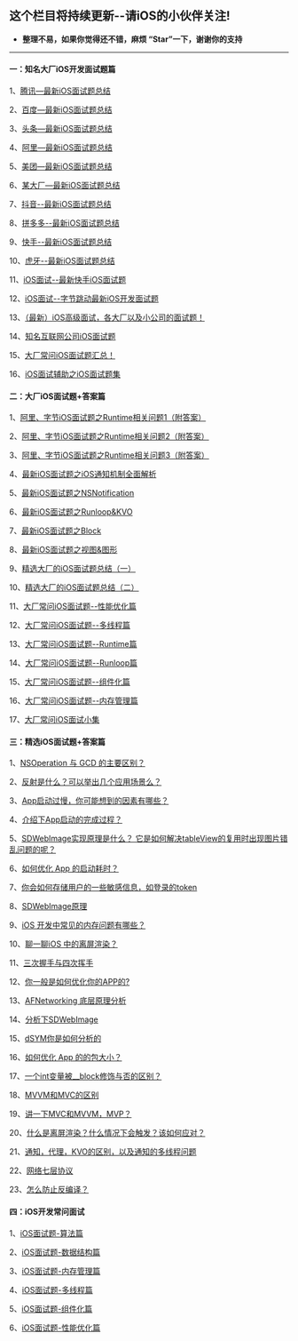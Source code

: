## 这个栏目将持续更新--请iOS的小伙伴关注!

* **整理不易，如果你觉得还不错，麻烦  “Star”一下，谢谢你的支持**

***
#### 一：知名大厂iOS开发面试题篇

1、[腾讯—最新iOS面试题总结](https://github.com/LGBamboo/iOS-article/blob/main/%E8%85%BE%E8%AE%AF%E2%80%94%E6%9C%80%E6%96%B0iOS%E9%9D%A2%E8%AF%95%E9%A2%98%E6%80%BB%E7%BB%93.md)

2、[百度—最新iOS面试题总结](https://github.com/LGBamboo/iOS-article/blob/main/%E7%99%BE%E5%BA%A6%E2%80%94%E6%9C%80%E6%96%B0iOS%E9%9D%A2%E8%AF%95%E9%A2%98%E6%80%BB%E7%BB%93.md)

3、[头条—最新iOS面试题总结](https://github.com/LGBamboo/iOS-article/blob/main/%E5%A4%B4%E6%9D%A1%E2%80%94%E6%9C%80%E6%96%B0iOS%E9%9D%A2%E8%AF%95%E9%A2%98%E6%80%BB%E7%BB%93.md)

4、[阿里—最新iOS面试题总结](https://github.com/LGBamboo/iOS-article/blob/main/%E9%98%BF%E9%87%8C%E2%80%94%E6%9C%80%E6%96%B0iOS%E9%9D%A2%E8%AF%95%E9%A2%98%E6%80%BB%E7%BB%93.md)

5、[美团—最新iOS面试题总结](https://github.com/LGBamboo/iOS-article/blob/main/%E7%BE%8E%E5%9B%A2%E2%80%94%E6%9C%80%E6%96%B0iOS%E9%9D%A2%E8%AF%95%E9%A2%98%E6%80%BB%E7%BB%93.md)

6、[某大厂—最新iOS面试题总结](https://github.com/LGBamboo/iOS-article/blob/main/XX%E5%A4%A7%E5%8E%82%E2%80%94%E6%9C%80%E6%96%B0iOS%E9%9D%A2%E8%AF%95%E9%A2%98%E6%80%BB%E7%BB%93.md)

7、[抖音--最新iOS面试题总结](https://github.com/LGBamboo/iOS-article/blob/main/%E6%8A%96%E9%9F%B3--%E6%9C%80%E6%96%B0iOS%E9%9D%A2%E8%AF%95%E9%A2%98%E6%80%BB%E7%BB%93.md)

8、[拼多多--最新iOS面试题总结](https://github.com/LGBamboo/iOS-article/blob/main/%E6%8B%BC%E5%A4%9A%E5%A4%9A--%E6%9C%80%E6%96%B0iOS%E9%9D%A2%E8%AF%95%E9%A2%98%E6%80%BB%E7%BB%93.md)

9、[快手--最新iOS面试题总结](https://github.com/LGBamboo/iOS-article/blob/main/%E5%BF%AB%E6%89%8B--%E6%9C%80%E6%96%B0iOS%E9%9D%A2%E8%AF%95%E9%A2%98%E6%80%BB%E7%BB%93.md)

10、[虎牙--最新iOS面试题总结](https://github.com/LGBamboo/iOS-article/blob/main/%E8%99%8E%E7%89%99--%E6%9C%80%E6%96%B0iOS%E9%9D%A2%E8%AF%95%E9%A2%98%E6%80%BB%E7%BB%93.md)

11、[iOS面试--最新快手iOS面试题](https://github.com/LGBamboo/iOS-article/blob/main/iOS%E9%9D%A2%E8%AF%95--%E6%9C%80%E6%96%B0%E5%BF%AB%E6%89%8BiOS%E9%9D%A2%E8%AF%95%E9%A2%98.md)

12、[iOS面试--字节跳动最新iOS开发面试题](https://github.com/LGBamboo/iOS-article/blob/main/iOS%E9%9D%A2%E8%AF%95--%E5%AD%97%E8%8A%82%E8%B7%B3%E5%8A%A8%E6%9C%80%E6%96%B0iOS%E5%BC%80%E5%8F%91%E9%9D%A2%E8%AF%95%E9%A2%98.md)

13、[（最新）iOS高级面试，各大厂以及小公司的面试题！](https://github.com/LGBamboo/iOS-article/blob/main/%EF%BC%88%E6%9C%80%E6%96%B0%EF%BC%89iOS%E9%AB%98%E7%BA%A7%E9%9D%A2%E8%AF%95%EF%BC%8C%E5%90%84%E5%A4%A7%E5%8E%82%E4%BB%A5%E5%8F%8A%E5%B0%8F%E5%85%AC%E5%8F%B8%E7%9A%84%E9%9D%A2%E8%AF%95%E9%A2%98%EF%BC%81.md)

14、[知名互联网公司iOS面试题](https://github.com/LGBamboo/iOS-article/blob/main/%E7%9F%A5%E5%90%8D%E4%BA%92%E8%81%94%E7%BD%91%E5%85%AC%E5%8F%B8iOS%E9%9D%A2%E8%AF%95%E9%A2%98.md)

15、[大厂常问iOS面试题汇总！](https://github.com/LGBamboo/iOS-article/blob/main/%E5%A4%A7%E5%8E%82%E5%B8%B8%E9%97%AEiOS%E9%9D%A2%E8%AF%95%E9%A2%98%E6%B1%87%E6%80%BB%EF%BC%81.md)

16、[iOS面试辅助之iOS面试题集](https://github.com/LGBamboo/iOS-article/blob/main/iOS%E9%9D%A2%E8%AF%95%E8%BE%85%E5%8A%A9%E4%B9%8BiOS%E9%9D%A2%E8%AF%95%E9%A2%98%E9%9B%86.md)


#### 二：大厂iOS面试题+答案篇

1、[阿里、字节iOS面试题之Runtime相关问题1（附答案）](https://github.com/LGBamboo/iOS-article.02/blob/main/%E9%98%BF%E9%87%8C%E3%80%81%E5%AD%97%E8%8A%82iOS%E9%9D%A2%E8%AF%95%E9%A2%98%E4%B9%8BRuntime%E7%9B%B8%E5%85%B3%E9%97%AE%E9%A2%981%EF%BC%88%E9%99%84%E7%AD%94%E6%A1%88%EF%BC%89.md)

2、[阿里、字节iOS面试题之Runtime相关问题2（附答案）](https://github.com/LGBamboo/iOS-article.02/blob/main/%E9%98%BF%E9%87%8C%E3%80%81%E5%AD%97%E8%8A%82iOS%E9%9D%A2%E8%AF%95%E9%A2%98%E4%B9%8BRuntime%E7%9B%B8%E5%85%B3%E9%97%AE%E9%A2%982%EF%BC%88%E9%99%84%E7%AD%94%E6%A1%88%EF%BC%89.md)

3、[阿里、字节iOS面试题之Runtime相关问题3（附答案）](https://github.com/LGBamboo/iOS-article.02/blob/main/%E9%98%BF%E9%87%8C%E3%80%81%E5%AD%97%E8%8A%82iOS%E9%9D%A2%E8%AF%95%E9%A2%98%E4%B9%8BRuntime%E7%9B%B8%E5%85%B3%E9%97%AE%E9%A2%983%EF%BC%88%E9%99%84%E7%AD%94%E6%A1%88%EF%BC%89.md)

4、[最新iOS面试题之iOS通知机制全面解析](https://github.com/LGBamboo/iOS-article.02/blob/main/%E6%9C%80%E6%96%B0iOS%E9%9D%A2%E8%AF%95%E9%A2%98%E4%B9%8BiOS%E9%80%9A%E7%9F%A5%E6%9C%BA%E5%88%B6%E5%85%A8%E9%9D%A2%E8%A7%A3%E6%9E%90.md)

5、[最新iOS面试题之NSNotification](https://github.com/LGBamboo/iOS-article.02/blob/main/%E6%9C%80%E6%96%B0iOS%E9%9D%A2%E8%AF%95%E9%A2%98%E4%B9%8BNSNotification%EF%BC%88%E9%99%84%E7%AD%94%E6%A1%88%EF%BC%89.md)

6、[最新iOS面试题之Runloop&KVO](https://github.com/LGBamboo/iOS-article.02/blob/main/%E6%9C%80%E6%96%B0iOS%E9%9D%A2%E8%AF%95%E9%A2%98%E4%B9%8BRunloop%26KVO%EF%BC%88%E9%99%84%E7%AD%94%E6%A1%88%EF%BC%89.md)

7、[最新iOS面试题之Block](https://github.com/LGBamboo/iOS-article.02/blob/main/%E6%9C%80%E6%96%B0iOS%E9%9D%A2%E8%AF%95%E9%A2%98%E4%B9%8BBlock%EF%BC%88%E9%99%84%E7%AD%94%E6%A1%88%EF%BC%89.md)

8、[最新iOS面试题之视图&图形](https://github.com/LGBamboo/iOS-article.02/blob/main/%E6%9C%80%E6%96%B0iOS%E9%9D%A2%E8%AF%95%E9%A2%98%E4%B9%8B%E8%A7%86%E5%9B%BE%26%E5%9B%BE%E5%BD%A2%EF%BC%88%E9%99%84%E7%AD%94%E6%A1%88%EF%BC%89.md)

9、[精选大厂的iOS面试题总结（一）](https://github.com/LGBamboo/iOS-article.02/blob/main/%E7%B2%BE%E9%80%89%E5%A4%A7%E5%8E%82%E7%9A%84iOS%E9%9D%A2%E8%AF%95%E9%A2%98%E6%80%BB%E7%BB%93%EF%BC%88%E4%B8%80%EF%BC%89.md)

10、[精选大厂的iOS面试题总结（二）](https://github.com/LGBamboo/iOS-article.02/blob/main/%E7%B2%BE%E9%80%89%E5%A4%A7%E5%8E%82%E7%9A%84iOS%E9%9D%A2%E8%AF%95%E9%A2%98%E6%80%BB%E7%BB%93%EF%BC%88%E4%BA%8C%EF%BC%89.md)

11、[大厂常问iOS面试题--性能优化篇](https://github.com/LGBamboo/iOS-article.02/blob/main/%E5%A4%A7%E5%8E%82%E5%B8%B8%E9%97%AEiOS%E9%9D%A2%E8%AF%95%E9%A2%98--%E6%80%A7%E8%83%BD%E4%BC%98%E5%8C%96%E7%AF%87.md)

12、[大厂常问iOS面试题--多线程篇](https://github.com/LGBamboo/iOS-article.02/blob/main/%E5%A4%A7%E5%8E%82%E5%B8%B8%E9%97%AEiOS%E9%9D%A2%E8%AF%95%E9%A2%98--%E5%A4%9A%E7%BA%BF%E7%A8%8B%E7%AF%87.md)

13、[大厂常问iOS面试题--Runtime篇](https://github.com/LGBamboo/iOS-article.02/blob/main/%E5%A4%A7%E5%8E%82%E5%B8%B8%E9%97%AEiOS%E9%9D%A2%E8%AF%95%E9%A2%98--Runtime%E7%AF%87.md)

14、[大厂常问iOS面试题--Runloop篇](https://github.com/LGBamboo/iOS-article.02/blob/main/%E5%A4%A7%E5%8E%82%E5%B8%B8%E9%97%AEiOS%E9%9D%A2%E8%AF%95%E9%A2%98--Runloop%E7%AF%87.md)

15、[大厂常问iOS面试题--组件化篇](https://github.com/LGBamboo/iOS-article.02/blob/main/%E5%A4%A7%E5%8E%82%E5%B8%B8%E9%97%AEiOS%E9%9D%A2%E8%AF%95%E9%A2%98--%E7%BB%84%E4%BB%B6%E5%8C%96%E7%AF%87.md)

16、[大厂常问iOS面试题--内存管理篇](https://github.com/LGBamboo/iOS-article.02/blob/main/%E5%A4%A7%E5%8E%82%E5%B8%B8%E9%97%AEiOS%E9%9D%A2%E8%AF%95%E9%A2%98--%E5%86%85%E5%AD%98%E7%AE%A1%E7%90%86%E7%AF%87.md)

17、[大厂常问iOS面试小集](https://github.com/LGBamboo/iOS-article.02/blob/main/%E5%A4%A7%E5%8E%82%E5%B8%B8%E9%97%AEiOS%E9%9D%A2%E8%AF%95%E5%B0%8F%E9%9B%86.md)

#### 三：精选iOS面试题+答案篇

1、[NSOperation 与 GCD 的主要区别？](https://www.jianshu.com/p/00fb6fae0dc0)

2、[反射是什么？可以举出几个应用场景么？](https://www.jianshu.com/p/dc8e051b9dd7)

3、[App启动过慢，你可能想到的因素有哪些？](https://www.jianshu.com/p/998f06517eba)

4、[介绍下App启动的完成过程？](https://www.jianshu.com/p/bcc34cc2975a)

5、[SDWebImage实现原理是什么？ 它是如何解决tableView的复用时出现图片错乱问题的呢？](https://www.jianshu.com/p/bf998b2538b9)

6、[如何优化 App 的启动耗时？](https://www.jianshu.com/p/459dd555988b)

7、[你会如何存储用户的一些敏感信息，如登录的token](https://www.jianshu.com/p/380d15262054)

8、[SDWebImage原理](https://www.jianshu.com/p/ff9095de1753)

9、[iOS 开发中常见的内存问题有哪些？](https://www.jianshu.com/p/59d12b3b94f3)

10、[聊一聊iOS 中的离屏渲染？](https://www.jianshu.com/p/ac8ed9eb746a)

11、[三次握手与四次挥手](https://www.jianshu.com/p/de76ec1b5fe7)

12、[你一般是如何优化你的APP的?](https://www.jianshu.com/p/58c99ddd4879)

13、[AFNetworking 底层原理分析](https://www.jianshu.com/p/527736ee25cc)

14、[分析下SDWebImage](https://www.jianshu.com/p/5094686d3e13)

15、[dSYM你是如何分析的](https://www.jianshu.com/p/aaeb814753f5)

16、[如何优化 App 的的包大小？](https://www.jianshu.com/p/ef356e5f2611)

17、[一个int变量被__block修饰与否的区别？](https://www.jianshu.com/p/960eec2bfa64)

18、[MVVM和MVC的区别](https://www.jianshu.com/p/d0bc12a63ccf)

19、[讲一下MVC和MVVM，MVP？](https://www.jianshu.com/p/37b907cbd0e3)

20、[什么是离屏渲染？什么情况下会触发？该如何应对？](https://www.jianshu.com/p/2bd51fd0016a)

21、[通知，代理，KVO的区别，以及通知的多线程问题](https://www.jianshu.com/p/b1c55cf8f480)

22、[网络七层协议](https://www.jianshu.com/p/2713aaa354eb)

23、[怎么防止反编译？](https://www.jianshu.com/p/b4c59f85c12e)

#### 四：iOS开发常问面试

1、[iOS面试题-算法篇](https://www.jianshu.com/p/25ae898ba82a)

2、[iOS面试题-数据结构篇](https://www.jianshu.com/p/d77ab950606e)

3、[iOS面试题-内存管理篇](https://www.jianshu.com/p/266924edce8c)

4、[iOS面试题-多线程篇](https://www.jianshu.com/p/5a79110d0504)

5、[iOS面试题-组件化篇](https://www.jianshu.com/p/464a8f1ab949)

6、[iOS面试题-性能优化篇](https://www.jianshu.com/p/6e8d652c4bab)
